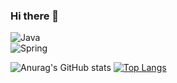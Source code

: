 ### Hi there 👋

![Java](https://img.shields.io/badge/Java-8-lightgrey?style=flat&logo=Java&logoColor=blue)                   
![Spring](https://img.shields.io/badge/Spring-green?style=flat&logo=Spring&logoColor=white)




![Anurag's GitHub stats](https://github-readme-stats.vercel.app/api?username=beatoncheeze&show_icons=true&theme=dracula)
[![Top Langs](https://github-readme-stats.vercel.app/api/top-langs/?username=beatoncheeze&layout=compact)](https://github.com/anuraghazra/github-readme-stats)
